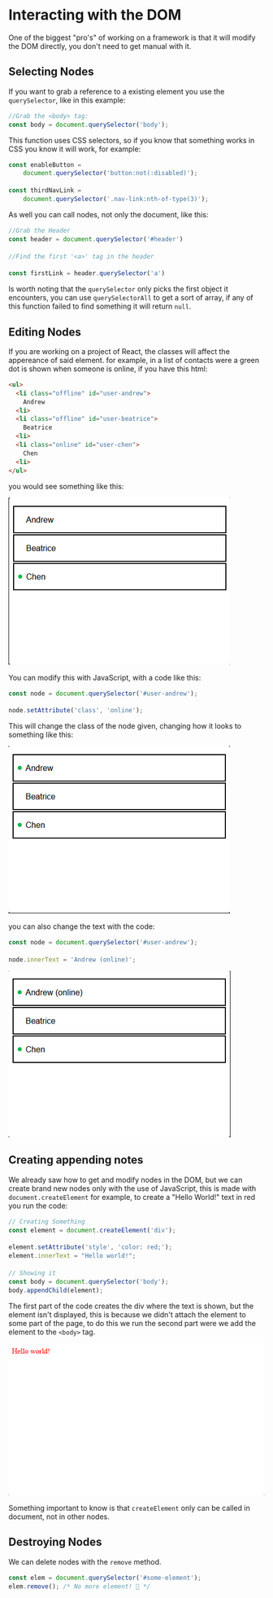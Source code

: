 # Interacting with the DOM

One of the biggest "pro's" of working on a framework is that it will modify the DOM directly, you don't need to get manual with it.

## Selecting Nodes

If you want to grab a reference to a existing element you use the `querySelector`, like in this example:

```JavaScript
//Grab the <body> tag:
const body = document.querySelector('body');
```

This function uses CSS selectors, so if you know that something works in CSS you know it will work, for example:

```JavaScript
const enableButton = 
    document.querySelector('button:not(:disabled)');

const thirdNavLink = 
    document.querySelector('.nav-link:nth-of-type(3)');
```

As well you can call nodes, not only the document, like this:

```JavaScript
//Grab the Header
const header = document.querySelector('#header')

//Find the first '<a>' tag in the header

const firstLink = header.querySelector('a')
```

Is worth noting that the `querySelector` only picks the first object it encounters, you can use `querySelectorAll` to get a sort of array, if any of this function failed to find something it will return `null`.

## Editing Nodes

If you are working on a project of React, the classes will affect the appereance of said element. for example, in a list of contacts were a green dot is shown when someone is online, if you have this html:

```html
<ul>
  <li class="offline" id="user-andrew">
    Andrew
  <li>
  <li class="offline" id="user-beatrice">
    Beatrice
  <li>
  <li class="online" id="user-chen">
    Chen
  <li>
</ul>
```

you would see something like this:

![List1](/Interacting%20with%20the%20DOM/src/img-1.png)

You can modify this with JavaScript, with a code like this:

```JavaScript
const node = document.querySelector('#user-andrew');

node.setAttribute('class', 'online');
```

This will change the class of the node given, changing how it looks to something like this:

![List2](/Interacting%20with%20the%20DOM/src/img-2.png)

you can also change the text with the code:

```JavaScript
const node = document.querySelector('#user-andrew');

node.innerText = 'Andrew (online)';
```

![List3](/Interacting%20with%20the%20DOM/src/img-3.png)

## Creating appending notes

We already saw how to get and modify nodes in the DOM, but we can create brand new nodes only with the use of JavaScript, this is made with `document.createElement` for example, to create a "Hello World!" text in red you run the code:

```JavaScript
// Creating Something
const element = document.createElement('div');

element.setAttribute('style', 'color: red;');
element.innerText = "Hello world!";

// Showing it
const body = document.querySelector('body');
body.appendChild(element);
```

The first part of the code creates the div where the text is shown, but the element isn't displayed, this is because we didn't attach the element to some part of the page, to do this we run the second part were we add the element to the `<body>` tag.

![helloWorld](/Interacting%20with%20the%20DOM/src/img-4.png)

Something important to know is that `createElement` only can be called in document, not in other nodes.

## Destroying Nodes

We can delete nodes with the `remove` method.

```JavaScript
const elem = document.querySelector('#some-element');
elem.remove(); /* No more element! 💨 */
```
